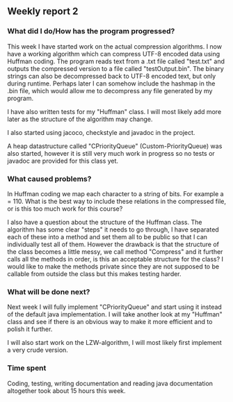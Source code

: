 ## Weekly report 2

### What did I do/How has the program progressed?
This week I have started work on the actual compression algorithms. I now have a working algorithm which can compress
UTF-8 encoded data using Huffman coding. The program reads text from a .txt file called "test.txt" and outputs the compressed version to a file called
"testOutput.bin". The binary strings can also be decompressed back to UTF-8 encoded text, but only during runtime. Perhaps later I can somehow include
the hashmap in the .bin file, which would allow me to decompress any file generated by my program.

I have also written tests for my "Huffman" class. I will most likely add more later as the structure of the algorithm may change. 

I also started using jacoco, checkstyle and javadoc in the project.

A heap datastructure called "CPriorityQueue" (Custom-PriorityQueue) was also started, however it is still very much work in progress so no tests or javadoc
are provided for this class yet.

### What caused problems?
In Huffman coding we map each character to a string of bits. For example a = 110. What is the best way to include these relations in the compressed file, or is
this too much work for this course?

I also have a question about the structure of the Huffman class. The algorithm has some clear "steps" it needs to go through, I have separated each of these into a method
and set them all to be public so that I can individually test all of them. However the drawback is that the structure of the class becomes a little messy, we call
method "Compress" and it further calls all the methods in order, is this an acceptable structure for the class? I would like to make the methods private since
they are not supposed to be callable from outside the class but this makes testing harder.

### What will be done next?
Next week I will fully implement "CPriorityQueue" and start using it instead of the default java implementation. I will take another look at my "Huffman" class
and see if there is an obvious way to make it more efficient and to polish it further.

I will also start work on the LZW-algorithm, I will most likely first implement a very crude version.

### Time spent
Coding, testing, writing documentation and reading java documentation altogether took about 15 hours this week.
